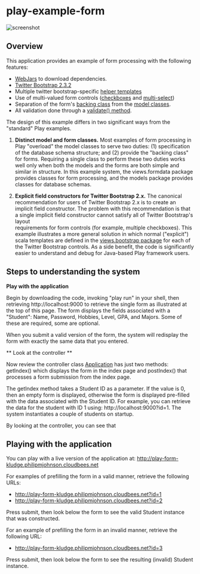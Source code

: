 play-example-form
=================

![screenshot](https://raw.github.com/ics-software-engineering/play-example-form/master/doc/play-example-form-homepage.png)

Overview
--------

This application provides an example of form processing with the following features:

  * [WebJars](http://www.webjars.org/) to download dependencies.
  * [Twitter Bootstrap 2.3.2](http://getbootstrap.com/2.3.2/)
  * Multiple twitter bootstrap-specific [helper templates](https://github.com/ics-software-engineering/play-example-form/tree/master/app/views/bootstrap)
  * Use of multi-valued form controls ([checkboxes](https://github.com/ics-software-engineering/play-example-form/blob/master/app/views/bootstrap/checkboxes.scala.html) and [multi-select](https://github.com/ics-software-engineering/play-example-form/blob/master/app/views/bootstrap/select.scala.html))
  * Separation of the form's [backing class](https://github.com/ics-software-engineering/play-example-form/blob/master/app/assemblies/StudentFormData.java) from the [model classes](https://github.com/ics-software-engineering/play-example-form/tree/master/app/models).
  * All validation done through a [validate() method](https://github.com/ics-software-engineering/play-example-form/blob/master/app/assemblies/Student.java#L46-97).
    
The design of this example differs in two significant ways from the "standard" Play examples. 

  1. **Distinct model and form classes.**  Most examples of form processing in Play "overload" the 
     model classes to serve two duties:  (1) specification of the database schema structure; and 
     (2) provide the "backing class" for forms.  Requiring a single class to perform these two duties 
     works well only when both the models and the forms are both simple and similar in structure. In this example system, the
     views.formdata package provides classes for form processing, and the models package provides
     classes for database schemas.

  2. **Explicit field constructors for Twitter Bootstrap 2.x.**  The canonical recommendation for users of 
     Twitter Bootstrap 2.x is to create an implicit field constructor.  The problem with this recommendation
     is that a single implicit field constructor cannot satisfy all of Twitter Bootstrap's layout  
     requirements for form controls (for example, multiple checkboxes). This example illustrates
     a more general solution in which normal ("explicit") scala templates are defined in the 
     [views.bootstrap package](https://github.com/ics-software-engineering/play-example-form/tree/master/app/views/bootstrap) for each of the Twitter Bootstrap controls. As a side benefit, the 
     code is significantly easier to understand and debug for Java-based Play framework users.  

Steps to understanding the system
---------------------------------

**Play with the application**

Begin by downloading the code, invoking "play run" in your shell, then retrieving http://localhost:9000 
to retrieve the single form as illustrated at the top of this page. The form displays the fields
associated with a "Student":  Name, Password, Hobbies, Level, GPA, and Majors.  Some of these
are required, some are optional. 

When you submit a valid version of the form, the system will redisplay the form with exactly the 
same data that you entered. 

** Look at the controller **

Now review the controller class [Application](https://github.com/ics-software-engineering/play-example-form/blob/master/app/controllers/Application.java)
has just two methods: getIndex() which displays the form in the index page and postIndex() that processes a form submission
from the index page. 

The getIndex method takes a Student ID as a parameter. If the value is 0, then an empty form is
displayed, otherwise the form is displayed pre-filled with the data associated with the Student ID.
For example, you can retrieve the data for the student with ID 1 using: http://localhost:9000?id=1.
The system instantiates a couple of students on startup. 

By looking at the controller, you can see that 
        
Playing with the application
----------------------------

You can play with a live version of the application at: http://play-form-kludge.philipmjohnson.cloudbees.net

For examples of prefilling the form in a valid manner, retrieve the following URLs:

  * http://play-form-kludge.philipmjohnson.cloudbees.net?id=1
  * http://play-form-kludge.philipmjohnson.cloudbees.net?id=2

Press submit, then look below the form to see the valid Student instance that was constructed.

For an example of prefilling the form in an invalid manner, retrieve the following URL:

  * http://play-form-kludge.philipmjohnson.cloudbees.net?id=3

Press submit, then look below the form to see the resulting (invalid) Student instance.
    








